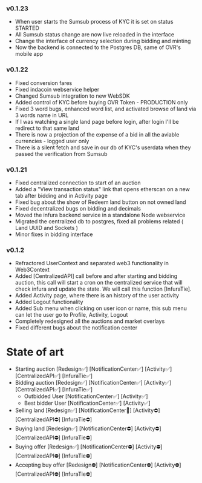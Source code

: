 ### v0.1.23

- When user starts the Sumsub process of KYC it is set on status STARTED
- All Sumsub status change are now live reloaded in the interface
- Change the interface of currency selection during bidding and minting
- Now the backend is connected to the Postgres DB, same of OVR's mobile app

### v0.1.22

- Fixed conversion fares
- Fixed indacoin webservice helper
- Changed Sumsub integration to new WebSDK
- Added control of KYC before buying OVR Token - PRODUCTION only
- Fixed 3 word bugs, enhanced word list, and activated browse of land via 3 words name in URL
- If I was watching a single land page before login, after login I'll be redirect to that same land
- There is now a projection of the expense of a bid in all the aviable currencies - logged user only
- There is a silent fetch and save in our db of KYC's userdata when they passed the verification from Sumsub

### v0.1.21

- Fixed centralized connection to start of an auction
- Added a "View transaction status" link that opens etherscan on a new tab after bidding and in Activity page
- Fixed bug about the show of Redeem land button on not owned land
- Fixed decentralized bugs on bidding and decimals
- Moved the infura backend service in a standalone Node webservice
- Migrated the centralized db to postgres, fixed all problems related ( Land UUID and Sockets )
- Minor fixes in bidding interface

### v0.1.2

- Refractored UserContext and separated web3 functionality in Web3Context
- Added [CentralizedAPI] call before and after starting and bidding auction, this call will start a cron on the centralized service that will check infura and update the state. We will call this function [InfuraTie].
- Added Activity page, where there is an history of the user activity
- Added Logout functionality
- Added Sub menu when clicking on user icon or name, this sub menu can let the user go to Profile, Activity, Logout
- Completely redesigned all the auctions and market overlays
- Fixed different bugs about the notification center

# State of art

- Starting auction [Redesign✅] [NotificationCenter✅] [Activity✅] [CentralizedAPI✅] [InfuraTie✅]
- Bidding auction [Redesign✅] [NotificationCenter✅] [Activity✅] [CentralizedAPI✅] [InfuraTie✅]
  - Outbidded User [NotificationCenter✅] [Activity✅]
  - Best bidder User [NotificationCenter✅] [Activity✅]
- Selling land [Redesign✅] [NotificationCenter🚧] [Activity⛔] [CentralizedAPI⛔] [InfuraTie⛔]
- Buying land [Redesign✅] [NotificationCenter⛔] [Activity⛔] [CentralizedAPI⛔] [InfuraTie⛔]
- Buying offer [Redesign✅] [NotificationCenter⛔] [Activity⛔] [CentralizedAPI⛔] [InfuraTie⛔]
- Accepting buy offer [Redesign⛔] [NotificationCenter⛔] [Activity⛔] [CentralizedAPI⛔] [InfuraTie⛔]
